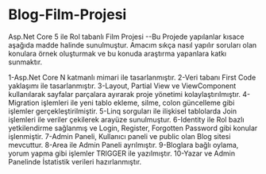 # Blog-Film-Projesi
Asp.Net Core 5 ile Rol tabanlı Film Projesi
--Bu Projede yapılanlar kısace aşağıda madde halinde sunulmuştur.
Amacım sıkça nasıl yapılır soruları olan konulara örnek oluşturmak ve bu konuda araştırma yapanlara katkı sunmaktır.

1-Asp.Net Core N katmanlı mimari ile tasarlanmıştır.
2-Veri tabanı First Code yaklaşımı ile tasarlanmıştır.
3-Layout, Partial View ve ViewComponent kullanılarak sayfalar parçalara ayırarak proje yönetimi kolaylaştırılmıştır.
4-Migration işlemleri ile yeni tablo ekleme, silme, colon güncelleme gibi işlemler gerçekleştirilmiştir.
5-Linq sorguları ile ilişkisel tablolarda Join işlemleri ile veriler çekilerek arayüze sunulmuştur.
6-Identity ile Rol bazlı yetkilendirme sağlanmış ve Login, Register, Forgotten Password gibi konular işlenmiştir.
7-Admin Paneli, Kullanıcı paneli ve public olan Blog sitesi mevcuttur.
8-Area ile Admin Paneli ayrılmıştır.
9-Bloglara bağlı oylama, yorum yapma gibi işlemler TRIGGER ile yazılmıştır.
10-Yazar ve Admin Panelinde İstatistik verileri hazırlanmıştır.
